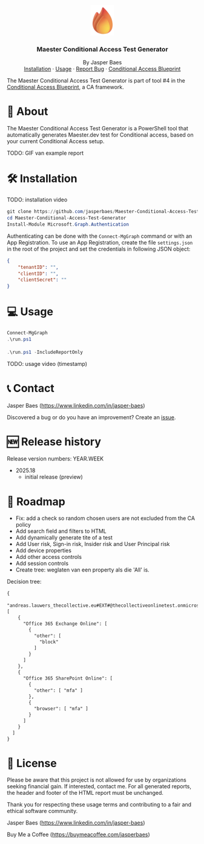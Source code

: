 <br>
<p align="center">
  <a href="https://jbaes.be/CAB">
    <img src="./assets/logo.png" alt="Logo" height="80">
  </a>
  <h3 align="center">Maester Conditional Access Test Generator</h3>
  <p align="center">
    By Jasper Baes
    <br />
    <a href="https://github.com/jasperbaes/Maester-Conditional-Access-Test-Generator#%EF%B8%8F-installation">Installation</a>
    ·
     <a href="https://github.com/jasperbaes/Maester-Conditional-Access-Test-Generator#-usage">Usage</a>
    ·
    <a href="https://github.com/jasperbaes/Maester-Conditional-Access-Test-Generator/issues">Report Bug</a>
    ·
     <a href="https://www.jbaes.be/CAB">Conditional Access Blueprint</a>
  </p>
</p>

The Maester Conditional Access Test Generator is part of tool #4 in the <a href="https://www.jbaes.be/CAB">Conditional Access Blueprint</a>, a CA framework.

# 🚀 About

The Maester Conditional Access Test Generator is a PowerShell tool that automatically generates Maester.dev test for Conditional access, based on your current Conditional Access setup.

TODO: GIF van example report

# 🛠️ Installation

TODO: installation video

```powershell
git clone https://github.com/jasperbaes/Maester-Conditional-Access-Test-Generator
cd Maester-Conditional-Access-Test-Generator
Install-Module Microsoft.Graph.Authentication
```

Authenticating can be done with the `Connect-MgGraph` command or with an App Registration. To use an App Registration, create the file `settings.json` in the root of the project and set the credentials in following JSON object:

```json
{
    "tenantID": "",
    "clientID": "",
    "clientSecret": ""
}
```

# 💻 Usage

```powershell
Connect-MgGraph
.\run.ps1

.\run.ps1 -IncludeReportOnly
```

TODO: usage video (timestamp)

# 📞 Contact

Jasper Baes (https://www.linkedin.com/in/jasper-baes)

Discovered a bug or do you have an improvement? Create an <a href="https://github.com/jasperbaes/Maester-Conditional-Access-Test-Generator/issues">issue</a>.

# 🆕 Release history

Release version numbers: YEAR.WEEK

- 2025.18
  - initial release (preview)

# 🏁 Roadmap
- Fix: add a check so random chosen users are not excluded from the CA policy
- Add search field and filters to HTML
- Add dynamically generate tite of a test
- Add User risk, Sign-in risk, Insider risk and User Principal risk
- Add device properties
- Add other access controls
- Add session controls
- Create tree: weglaten van een property als die 'All' is.


Decision tree:
```
{
  "andreas.lauwers_thecollective.eu#EXT#@thecollectiveonlinetest.onmicrosoft.com": [
    {
      "Office 365 Exchange Online": [
        {
          "other": [
            "block"
          ]
        }
      ]
    },
    {
      "Office 365 SharePoint Online": [
        {
          "other": [ "mfa" ]
        },
        {
          "browser": [ "mfa" ]
        }
      ]
    }
  ]
}
```

# 📜 License

Please be aware that this project is not allowed for use by organizations seeking financial gain. If interested, contact me. For all generated reports, the header and footer of the HTML report must be unchanged.

Thank you for respecting these usage terms and contributing to a fair and ethical software community. 

Jasper Baes (https://www.linkedin.com/in/jasper-baes)

Buy Me a Coffee (https://buymeacoffee.com/jasperbaes)